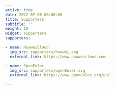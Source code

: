 ```yaml
---
active: true
date: 2022-07-08 00:00:00
title: Supporters
subtitle: ''
weight: 10
widget: supporters
supporters:

- name: HuaweiCloud
  img_src: supporters/huawei.png
  external_link: https://www.huaweicloud.com

- name: OpenEuler
  img_src: supporters/openEuler.svg
  external_link: https://www.openeuler.org/en/

---
```

